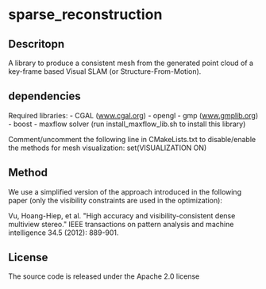sparse_reconstruction
==========================

## Descritopn
A library to produce a consistent mesh from the generated point cloud of a key-frame based Visual SLAM (or Structure-From-Motion).

## dependencies
Required libraries:
	- CGAL (www.cgal.org)
	- opengl
	- gmp (www.gmplib.org)
	- boost
	- maxflow solver (run install_maxflow_lib.sh to install this library)


Comment/uncomment the following line in CMakeLists.txt to disable/enable the methods for mesh visualization:
set(VISUALIZATION ON)


## Method
We use a simplified version of the approach introduced in the following paper (only the visibility constraints are used in the optimization):

Vu, Hoang-Hiep, et al. "High accuracy and visibility-consistent dense multiview stereo." IEEE transactions on pattern analysis and machine intelligence 34.5 (2012): 889-901.

## License
The source code is released under the Apache 2.0 license
